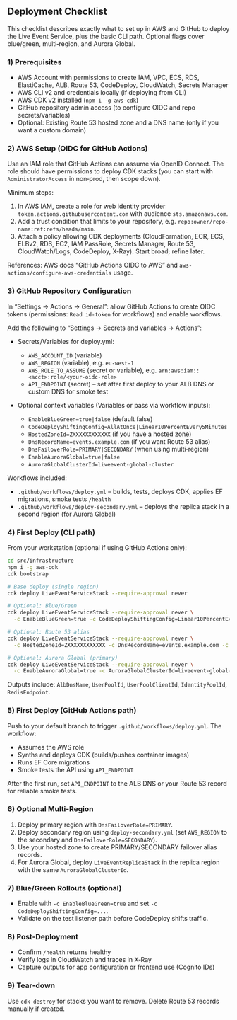 ## Deployment Checklist

This checklist describes exactly what to set up in AWS and GitHub to deploy the Live Event Service, plus the basic CLI path. Optional flags cover blue/green, multi‑region, and Aurora Global.

### 1) Prerequisites
- AWS Account with permissions to create IAM, VPC, ECS, RDS, ElastiCache, ALB, Route 53, CodeDeploy, CloudWatch, Secrets Manager
- AWS CLI v2 and credentials locally (if deploying from CLI)
- AWS CDK v2 installed (`npm i -g aws-cdk`)
- GitHub repository admin access (to configure OIDC and repo secrets/variables)
- Optional: Existing Route 53 hosted zone and a DNS name (only if you want a custom domain)

### 2) AWS Setup (OIDC for GitHub Actions)
Use an IAM role that GitHub Actions can assume via OpenID Connect. The role should have permissions to deploy CDK stacks (you can start with `AdministratorAccess` in non‑prod, then scope down).

Minimum steps:
1. In AWS IAM, create a role for web identity provider `token.actions.githubusercontent.com` with audience `sts.amazonaws.com`.
2. Add a trust condition that limits to your repository, e.g. `repo:owner/repo-name:ref:refs/heads/main`.
3. Attach a policy allowing CDK deployments (CloudFormation, ECR, ECS, ELBv2, RDS, EC2, IAM PassRole, Secrets Manager, Route 53, CloudWatch/Logs, CodeDeploy, X‑Ray). Start broad; refine later.

References: AWS docs “GitHub Actions OIDC to AWS” and `aws-actions/configure-aws-credentials` usage.

### 3) GitHub Repository Configuration
In “Settings → Actions → General”: allow GitHub Actions to create OIDC tokens (permissions: `Read id-token` for workflows) and enable workflows.

Add the following to “Settings → Secrets and variables → Actions”:

- Secrets/Variables for deploy.yml:
  - `AWS_ACCOUNT_ID` (variable)
  - `AWS_REGION` (variable), e.g. `eu-west-1`
  - `AWS_ROLE_TO_ASSUME` (secret or variable), e.g. `arn:aws:iam::<acct>:role/<your-oidc-role>`
  - `API_ENDPOINT` (secret) – set after first deploy to your ALB DNS or custom DNS for smoke test

- Optional context variables (Variables or pass via workflow inputs):
  - `EnableBlueGreen=true|false` (default false)
  - `CodeDeployShiftingConfig=AllAtOnce|Linear10PercentEvery5Minutes`
  - `HostedZoneId=ZXXXXXXXXXXXX` (if you have a hosted zone)
  - `DnsRecordName=events.example.com` (if you want Route 53 alias)
  - `DnsFailoverRole=PRIMARY|SECONDARY` (when using multi‑region)
  - `EnableAuroraGlobal=true|false`
  - `AuroraGlobalClusterId=liveevent-global-cluster`

Workflows included:
- `.github/workflows/deploy.yml` – builds, tests, deploys CDK, applies EF migrations, smoke tests `/health`
- `.github/workflows/deploy-secondary.yml` – deploys the replica stack in a second region (for Aurora Global)

### 4) First Deploy (CLI path)
From your workstation (optional if using GitHub Actions only):

```bash
cd src/infrastructure
npm i -g aws-cdk
cdk bootstrap

# Base deploy (single region)
cdk deploy LiveEventServiceStack --require-approval never

# Optional: Blue/Green
cdk deploy LiveEventServiceStack --require-approval never \
  -c EnableBlueGreen=true -c CodeDeployShiftingConfig=Linear10PercentEvery5Minutes

# Optional: Route 53 alias
cdk deploy LiveEventServiceStack --require-approval never \
  -c HostedZoneId=ZXXXXXXXXXXXX -c DnsRecordName=events.example.com -c DnsFailoverRole=PRIMARY

# Optional: Aurora Global (primary)
cdk deploy LiveEventServiceStack --require-approval never \
  -c EnableAuroraGlobal=true -c AuroraGlobalClusterId=liveevent-global-cluster
```

Outputs include: `AlbDnsName`, `UserPoolId`, `UserPoolClientId`, `IdentityPoolId`, `RedisEndpoint`.

### 5) First Deploy (GitHub Actions path)
Push to your default branch to trigger `.github/workflows/deploy.yml`. The workflow:
- Assumes the AWS role
- Synths and deploys CDK (builds/pushes container images)
- Runs EF Core migrations
- Smoke tests the API using `API_ENDPOINT`

After the first run, set `API_ENDPOINT` to the ALB DNS or your Route 53 record for reliable smoke tests.

### 6) Optional Multi‑Region
1. Deploy primary region with `DnsFailoverRole=PRIMARY`.
2. Deploy secondary region using `deploy-secondary.yml` (set `AWS_REGION` to the secondary and `DnsFailoverRole=SECONDARY`).
3. Use your hosted zone to create PRIMARY/SECONDARY failover alias records.
4. For Aurora Global, deploy `LiveEventReplicaStack` in the replica region with the same `AuroraGlobalClusterId`.

### 7) Blue/Green Rollouts (optional)
- Enable with `-c EnableBlueGreen=true` and set `-c CodeDeployShiftingConfig=...`.
- Validate on the test listener path before CodeDeploy shifts traffic.

### 8) Post‑Deployment
- Confirm `/health` returns healthy
- Verify logs in CloudWatch and traces in X‑Ray
- Capture outputs for app configuration or frontend use (Cognito IDs)

### 9) Tear‑down
Use `cdk destroy` for stacks you want to remove. Delete Route 53 records manually if created.


